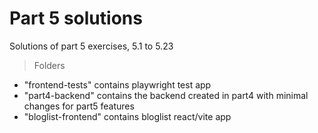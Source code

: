 # Part 5 solutions

Solutions of part 5 exercises, 5.1 to 5.23
> Folders
*  "frontend-tests" contains playwright test app
*  "part4-backend" contains the backend created in part4 with minimal changes for part5 features
*  "bloglist-frontend" contains bloglist react/vite app